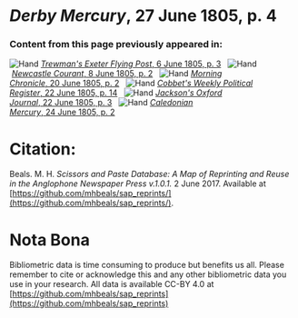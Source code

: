 # *Derby Mercury*, 27 June 1805, p. 4  
  
### Content from this page previously appeared in:  
![Hand](http://scissorsandpaste.net/wp-content/uploads/2017/06/smallhandpointer.png) [*Trewman's Exeter Flying Post*, 6 June 1805, p. 3](https://mhbeals.github.io/sap_html/Trewman's-Exeter-Flying-Post/Trewman's-Exeter-Flying-Post-6-June-1805-p-3)  
![Hand](http://scissorsandpaste.net/wp-content/uploads/2017/06/smallhandpointer.png) [*Newcastle Courant*, 8 June 1805, p. 2](https://mhbeals.github.io/sap_html/Newcastle-Courant/Newcastle-Courant-8-June-1805-p-2)  
![Hand](http://scissorsandpaste.net/wp-content/uploads/2017/06/smallhandpointer.png) [*Morning Chronicle*, 20 June 1805, p. 2](https://mhbeals.github.io/sap_html/Morning-Chronicle/Morning-Chronicle-20-June-1805-p-2)  
![Hand](http://scissorsandpaste.net/wp-content/uploads/2017/06/smallhandpointer.png) [*Cobbet's Weekly Political Register*, 22 June 1805, p. 14](https://mhbeals.github.io/sap_html/Cobbet's-Weekly-Political-Register/Cobbet's-Weekly-Political-Register-22-June-1805-p-14)  
![Hand](http://scissorsandpaste.net/wp-content/uploads/2017/06/smallhandpointer.png) [*Jackson's Oxford Journal*, 22 June 1805, p. 3](https://mhbeals.github.io/sap_html/Jackson's-Oxford-Journal/Jackson's-Oxford-Journal-22-June-1805-p-3)  
![Hand](http://scissorsandpaste.net/wp-content/uploads/2017/06/smallhandpointer.png) [*Caledonian Mercury*, 24 June 1805, p. 2](https://mhbeals.github.io/sap_html/Caledonian-Mercury/Caledonian-Mercury-24-June-1805-p-2)  


# Citation: 

Beals. M. H. *Scissors and Paste Database: A Map of Reprinting and Reuse in the Anglophone Newspaper Press v.1.0.1.* 2 June 2017. Available at [https://github.com/mhbeals/sap_reprints/](https://github.com/mhbeals/sap_reprints/). 

# Nota Bona

Bibliometric data is time consuming to produce but benefits us all. Please remember to cite or acknowledge this and any other bibliometric data you use in your research. All data is available CC-BY 4.0 at [https://github.com/mhbeals/sap_reprints](https://github.com/mhbeals/sap_reprints)